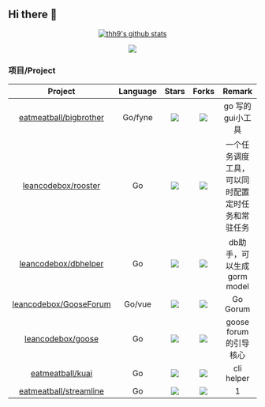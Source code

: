 ## Hi there 👋

  <p align="center">
<a href="https://github.com/anuraghazra/github-readme-stats" target="_blank">
<img src="https://github-readme-stats.vercel.app/api?username=abandon1a2b&show_icons=true" title="abandon1a2b's github stats" alt="thh9's github stats" />
</a>




</p>

<div align=center>
<img src="https://github-profile-trophy.vercel.app/?username=eatmeatball&column=-1"/>

</div>

###  项目/Project


| Project  | Language	| Stars | Forks | Remark |
| :----:  |:----:| :----: | :----: | :----: |
|[eatmeatball/bigbrother](https://github.com/eatmeatball/bigbrother)|Go/fyne|![](https://img.shields.io/github/stars/eatmeatball/bigbrother?color=f2f08d&logo=Undertale&logoColor=eb4630)|![](https://img.shields.io/github/forks/eatmeatball/bigbrother?color=ba86eb&logo=Handshake&logoColor=ea6aa6)|go 写的gui小工具|
|[leancodebox/rooster](https://github.com/leancodebox/rooster)|Go|![](https://img.shields.io/github/stars/leancodebox/cock?color=f2f08d&logo=Undertale&logoColor=eb4630)|![](https://img.shields.io/github/forks/leancodebox/cock?color=ba86eb&logo=Handshake&logoColor=ea6aa6)|一个任务调度工具，可以同时配置定时任务和常驻任务|
|[leancodebox/dbhelper](https://github.com/leancodebox/dbhelper)|Go|![](https://img.shields.io/github/stars/leancodebox/dbhelper?color=f2f08d&logo=Undertale&logoColor=eb4630)|![](https://img.shields.io/github/forks/leancodebox/dbhelper?color=ba86eb&logo=Handshake&logoColor=ea6aa6)|db助手，可以生成 gorm model|
|[leancodebox/GooseForum](https://github.com/leancodebox/GooseForum)|Go/vue|![](https://img.shields.io/github/stars/leancodebox/GooseForum?color=f2f08d&logo=Undertale&logoColor=eb4630)|![](https://img.shields.io/github/forks/leancodebox/GooseForum?color=ba86eb&logo=Handshake&logoColor=ea6aa6)|Go Gorum|
|[leancodebox/goose](https://github.com/leancodebox/goose)|Go|![](https://img.shields.io/github/stars/leancodebox/goose?color=f2f08d&logo=Undertale&logoColor=eb4630)|![](https://img.shields.io/github/forks/leancodebox/goose?color=ba86eb&logo=Handshake&logoColor=ea6aa6)|goose forum 的引导核心|
|[eatmeatball/kuai](https://github.com/eatmeatball/kuai)|Go|![](https://img.shields.io/github/stars/eatmeatball/kuai?color=f2f08d&logo=Undertale&logoColor=eb4630)|![](https://img.shields.io/github/forks/eatmeatball/kuai?color=ba86eb&logo=Handshake&logoColor=ea6aa6)|cli helper|
|[eatmeatball/streamline](https://github.com/eatmeatball/streamline)|Go|![](https://img.shields.io/github/stars/eatmeatball/streamline?color=f2f08d&logo=Undertale&logoColor=eb4630)|![](https://img.shields.io/github/forks/eatmeatball/streamline?color=ba86eb&logo=Handshake&logoColor=ea6aa6)|1|
